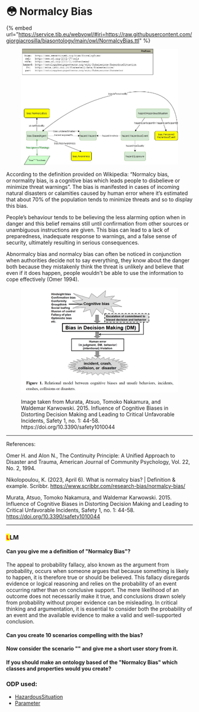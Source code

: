 # 😳 Normalcy Bias

{% embed url="https://service.tib.eu/webvowl/#iri=https://raw.githubusercontent.com/giorgiacrosilla/biasontology/main/owl/NormalcyBias.ttl" %}

<figure><img src="../../uml/giorgiabias-normalcybias2%20(1).jpg" alt=""><figcaption></figcaption></figure>

According to the definition provided on Wikipedia: “Normalcy bias, or normality bias, is a cognitive bias which leads people to disbelieve or minimize threat warnings”. The bias is manifested in cases of incoming natural disasters or calamities caused by human error where it’s estimated that about 70% of the population tends to minimize threats and so to display this bias.

People’s behaviour tends to be believing the less alarming option when in danger and this belief remains still until confirmation from other sources or unambiguous instructions are given. This bias can lead to a lack of preparedness, inadequate response to warnings, and a false sense of security, ultimately resulting in serious consequences.

Abnormalcy bias and normalcy bias can often be noticed in conjunction when authorities decide not to say everything, they know about the danger both because they mistakenly think the threat is unlikely and believe that even if it does happen, people wouldn't be able to use the information to cope effectively (Omer 1994).

<figure><img src="Screenshot 2023-12-29 153014.png" alt=""><figcaption><p>Image taken from Murata, Atsuo, Tomoko Nakamura, and Waldemar Karwowski. 2015. Influence of Cognitive Biases in Distorting Decision Making and Leading to Critical Unfavorable Incidents, Safety 1, no. 1: 44-58. https://doi.org/10.3390/safety1010044</p></figcaption></figure>

***

References:

Omer H. and Alon N., The Continuity Principle: A Unified Approach to Disaster and Trauma, American Journal of Community Psychology, Vol. 22, No. 2, 1994.

Nikolopoulou, K. (2023, April 6). What is normalcy bias? | Definition & example. Scribbr. https://www.scribbr.com/research-bias/normalcy-bias/

Murata, Atsuo, Tomoko Nakamura, and Waldemar Karwowski. 2015. Influence of Cognitive Biases in Distorting Decision Making and Leading to Critical Unfavorable Incidents, Safety 1, no. 1: 44-58. https://doi.org/10.3390/safety1010044

***

### <mark style="color:red;">L</mark>LM

#### Can you give me a definition of "Normalcy Bias"?

The appeal to probability fallacy, also known as the argument from probability, occurs when someone argues that because something is likely to happen, it is therefore true or should be believed. This fallacy disregards evidence or logical reasoning and relies on the probability of an event occurring rather than on conclusive support. The mere likelihood of an outcome does not necessarily make it true, and conclusions drawn solely from probability without proper evidence can be misleading. In critical thinking and argumentation, it is essential to consider both the probability of an event and the available evidence to make a valid and well-supported conclusion.

#### Can you create 10 scenarios compelling with the bias?



#### Now consider the scenario "" and give me a short user story from it.



#### If you should make an ontology based of the "Normalcy Bias" which classes and properties would you create?


### ODP used:

* [HazardousSituation](http://ontologydesignpatterns.org/wiki/Submissions:HazardousSituation)
* [Parameter](http://ontologydesignpatterns.org/wiki/Submissions:Parameter)
